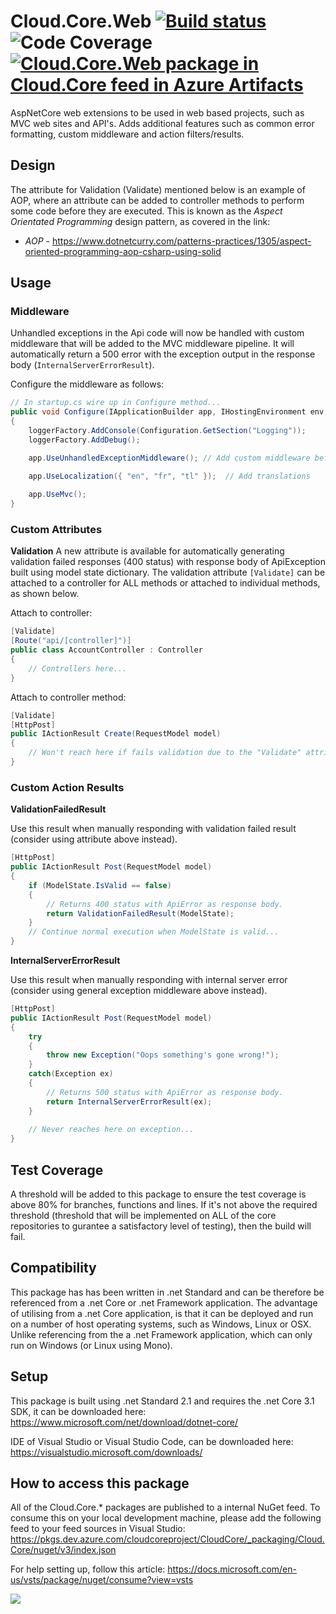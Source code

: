 # **Cloud.Core.Web**  [![Build status](https://dev.azure.com/cloudcoreproject/CloudCore/_apis/build/status/Cloud.Core/Cloud.Core.Web_Package)](https://dev.azure.com/cloudcoreproject/CloudCore/_build/latest?definitionId=8) ![Code Coverage](https://cloud1core.blob.core.windows.net/codecoveragebadges/Cloud.Core.Web-LineCoverage.png) [![Cloud.Core.Web package in Cloud.Core feed in Azure Artifacts](https://feeds.dev.azure.com/cloudcoreproject/dfc5e3d0-a562-46fe-8070-7901ac8e64a0/_apis/public/Packaging/Feeds/8949198b-5c74-42af-9d30-e8c462acada6/Packages/c33811e9-eb52-49cd-ae98-dc77a8e80a0e/Badge)](https://dev.azure.com/cloudcoreproject/CloudCore/_packaging?_a=package&feed=8949198b-5c74-42af-9d30-e8c462acada6&package=c33811e9-eb52-49cd-ae98-dc77a8e80a0e&preferRelease=true)



<div id="description">
AspNetCore web extensions to be used in web based projects, such as MVC web sites and API's.  Adds additional features such as common error formatting,
custom middleware and action filters/results.
</div>

## Design
The attribute for Validation (Validate) mentioned below is an example of AOP, where an attribute can be added to controller methods to perform some code before they are executed.  This is known as the 
_Aspect Orientated Programming_ design pattern, as covered in the link:  

- *AOP* - https://www.dotnetcurry.com/patterns-practices/1305/aspect-oriented-programming-aop-csharp-using-solid


## Usage

### Middleware

Unhandled exceptions in the Api code will now be handled with custom middleware that will be added to the MVC middleware pipeline.  It will automatically
return a 500 error with the exception output in the response body (`InternalServerErrorResult`). 

Configure the middleware as follows:

```csharp
// In startup.cs wire up in Configure method...
public void Configure(IApplicationBuilder app, IHostingEnvironment env, ILoggerFactory loggerFactory)
{
    loggerFactory.AddConsole(Configuration.GetSection("Logging"));
    loggerFactory.AddDebug();

    app.UseUnhandledExceptionMiddleware(); // Add custom middleware before UseMvc.

    app.UseLocalization({ "en", "fr", "tl" });  // Add translations
	
    app.UseMvc();
}
```

### Custom Attributes

**Validation**
A new attribute is available for automatically generating validation failed responses (400 status) with response body of ApiException built using
model state dictionary.  The validation attribute `[Validate]` can be attached to a controller for ALL methods or attached to individual methods, as shown below.

Attach to controller:

```csharp
[Validate]
[Route("api/[controller]")]
public class AccountController : Controller
{
    // Controllers here...
}
```

Attach to controller method:

```csharp
[Validate]
[HttpPost]
public IActionResult Create(RequestModel model)
{
    // Won't reach here if fails validation due to the "Validate" attribute.
}
```

### Custom Action Results

**ValidationFailedResult**

Use this result when manually responding with validation failed result (consider using attribute above instead).

```csharp
[HttpPost]
public IActionResult Post(RequestModel model)
{
    if (ModelState.IsValid == false) 
	{
        // Returns 400 status with ApiError as response body.
        return ValidationFailedResult(ModelState);
    }
    // Continue normal execution when ModelState is valid...
}
```

**InternalServerErrorResult**

Use this result when manually responding with internal server error (consider using general exception middleware above instead).

```csharp
[HttpPost]
public IActionResult Post(RequestModel model)
{
    try
    {
        throw new Exception("Oops something's gone wrong!");
    }
    catch(Exception ex)
    {
        // Returns 500 status with ApiError as response body.
        return InternalServerErrorResult(ex);
    }
	
    // Never reaches here on exception...
}
```


## Test Coverage
A threshold will be added to this package to ensure the test coverage is above 80% for branches, functions and lines.  If it's not above the required threshold 
(threshold that will be implemented on ALL of the core repositories to gurantee a satisfactory level of testing), then the build will fail.

## Compatibility
This package has has been written in .net Standard and can be therefore be referenced from a .net Core or .net Framework application. The advantage of utilising from a .net Core application, 
is that it can be deployed and run on a number of host operating systems, such as Windows, Linux or OSX.  Unlike referencing from the a .net Framework application, which can only run on 
Windows (or Linux using Mono).
 
## Setup
This package is built using .net Standard 2.1 and requires the .net Core 3.1 SDK, it can be downloaded here: 
https://www.microsoft.com/net/download/dotnet-core/

IDE of Visual Studio or Visual Studio Code, can be downloaded here:
https://visualstudio.microsoft.com/downloads/

## How to access this package
All of the Cloud.Core.* packages are published to a internal NuGet feed.  To consume this on your local development machine, please add the following feed to your feed sources in Visual Studio:
https://pkgs.dev.azure.com/cloudcoreproject/CloudCore/_packaging/Cloud.Core/nuget/v3/index.json
 
For help setting up, follow this article: https://docs.microsoft.com/en-us/vsts/package/nuget/consume?view=vsts


<img src="https://cloud1core.blob.core.windows.net/icons/cloud_core_small.PNG" />
